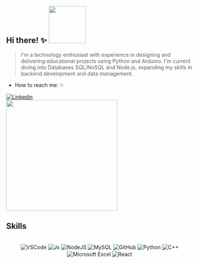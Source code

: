 ##  Hi there! ✨ <img src="https://media2.giphy.com/media/v1.Y2lkPTc5MGI3NjExY3NxMzF4N3NubzV4endkY3pyZmt5Zjc0djhpd2V2djdhMTcwbmVsNSZlcD12MV9pbnRlcm5hbF9naWZfYnlfaWQmY3Q9cw/J2T2uTE0POCSQ/giphy.gif" width= 100> 

> I'm a technology enthusiast with experience in designing and delivering educational projects using Python and Arduino.
> I'm current diving into Databases SQL/NoSQL and Node.js, expanding my skills in backend development and data management.
- How to reach me: ✨
  <div>
<a href="https://www.linkedin.com/in/ana-julia-oliveira-22a275293/" target="_blank">
 <img align="center" src="https://img.shields.io/badge/LinkedIn-0077B5?style=for-the-badge&logo=linkedin&logoColor=white" alt="Linkedin"/>
</a>

</div>
<br>

<img src= "https://github.com/user-attachments/assets/183231fb-ff78-4c3b-9156-96abd40fe0a3" width="300px">

  
 ## Skills
 
 <div align="center"><br>
  
 <img align="center" alt="VSCode" src="https://img.shields.io/badge/Visual_Studio_Code-0078D4?style=for-the-badge&logo=visual%20studio%20code&logoColor=white">
 <img align="center" alt="Js" src="https://img.shields.io/badge/JavaScript-323330?style=for-the-badge&logo=javascript&logoColor=F7DF1E">
 <img align="center" alt="NodeJS" src="https://img.shields.io/badge/Node.js-43853D?style=for-the-badge&logo=node.js&logoColor=white">
 <img align="center" alt="MySQL" src="https://img.shields.io/badge/MySQL-00000F?style=for-the-badge&logo=mysql&logoColor=white">
 <img align="center" alt="GitHub" src="https://img.shields.io/badge/GitHub-100000?style=for-the-badge&logo=github&logoColor=white">
 <img align="center" alt="Python" src="https://img.shields.io/badge/Python-14354C?style=for-the-badge&logo=python&logoColor=white">
 <img align="center" alt="C++" src="https://img.shields.io/badge/C%2B%2B-00599C?style=for-the-badge&logo=c%2B%2B&logoColor=white">
 <img align="center" alt="Microsoft Excel" src="https://img.shields.io/badge/Microsoft_Excel-217346?style=for-the-badge&logo=microsoft-excel&logoColor=white">
 <img align="center" alt="React" src="https://img.shields.io/badge/React-20232A?style=for-the-badge&logo=react&logoColor=61DAFB">

  <br/>
 <br>
